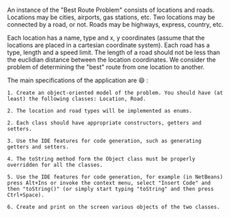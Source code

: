An instance of the "Best Route Problem" consists of locations and roads. Locations may be cities, airports, gas stations, etc.
Two locations may be connected by a road, or not. Roads may be highways, express, country, etc.

Each location has a name, type and x, y coordinates (assume that the locations are placed in a cartesian coordinate system).
Each road has a type, length and a speed limit. The length of a road should not be less than the euclidian distance between the location coordinates.
We consider the problem of determining the "best" route from one location to another.

The main specifications of the application are :smile: :

    1. Create an object-oriented model of the problem. You should have (at least) the following classes: Location, Road.
    
    2. The location and road types will be implemented as enums.
    
    2. Each class should have appropriate constructors, getters and setters.
    
    3. Use the IDE features for code generation, such as generating getters and setters.
    
    4. The toString method form the Object class must be properly overridden for all the classes.
    
    5. Use the IDE features for code generation, for example (in NetBeans) press Alt+Ins or invoke the context menu, select "Insert Code" and then "toString()" (or simply start typing "toString" and then press Ctrl+Space).
    
    6. Create and print on the screen various objects of the two classes.
